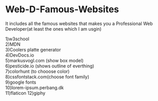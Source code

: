 # Web-D-Famous-Websites

It includes all the famous websites that makes you a Professional
Web Developer(at least the ones which I am usgin)<br>

1)w3school<br>
2)MDN<br>
3)Coolers platte generator<br>
4)DevDocs.io<br>
5)markusvogl.com (show box model)<br>
6)pesticide.io (shows outline of everthing)<br>
7)colorhunt (to chooose color)<br>
8)cssfontstack.com(choose font family)<br>
9)google fonts<br>
10)lorem-ipsum.perbang.dk<br>
11)flaticon
12)giphy
